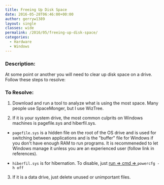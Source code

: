 ```yaml
---
title: Freeing Up Disk Space
date: 2016-05-28T06:46:00+00:00
author: gerryw1389
layout: single
classes: wide
permalink: /2016/05/freeing-up-disk-space/
categories:
  - Hardware
  - Windows
---
```

<!--more-->

### Description:

At some point or another you will need to clear up disk space on a drive. Follow these steps to resolve:

### To Resolve:

1. Download and run a tool to analyze what is using the most space. Many people use SpaceMonger, but I use WizTree.

2. If it is your system drive, the most common culprits on Windows machines is pagefile.sys and hiberfil.sys.

- `pagefile.sys` is a hidden file on the root of the OS drive and is used for switching between applications and is the "buffer" file for Windows if you don't have enough RAM to run programs. It is recommeneded to let Windows manage it unless you are an experienced user (follow link in references).

- `hiberfil.sys` is for hibernation. To disable, just [run => cmd => ](https://automationadmin.com/2016/05/command-prompt-overview/) `powercfg -h off`

3. If it is a data drive, just delete unused or unimportant files.